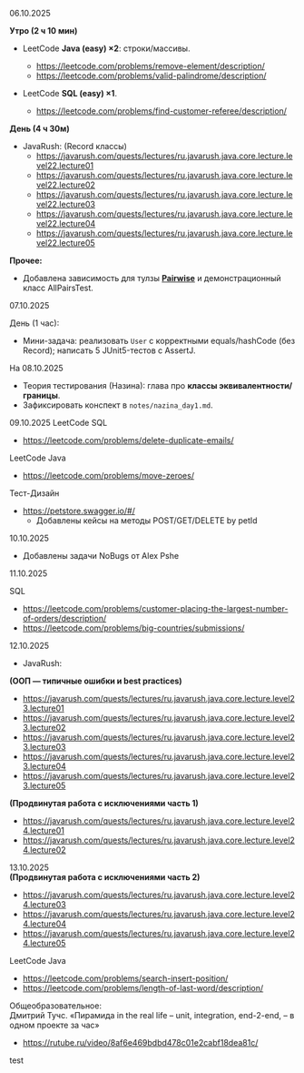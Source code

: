 06.10.2025

**Утро (2 ч 10 мин)**

- LeetCode **Java (easy) ×2**: строки/массивы.
    - https://leetcode.com/problems/remove-element/description/
    - https://leetcode.com/problems/valid-palindrome/description/

- LeetCode **SQL (easy) ×1**.
    - https://leetcode.com/problems/find-customer-referee/description/

**День (4 ч 30м)**

- JavaRush: (Record классы)
    - https://javarush.com/quests/lectures/ru.javarush.java.core.lecture.level22.lecture01
    - https://javarush.com/quests/lectures/ru.javarush.java.core.lecture.level22.lecture02
    - https://javarush.com/quests/lectures/ru.javarush.java.core.lecture.level22.lecture03
    - https://javarush.com/quests/lectures/ru.javarush.java.core.lecture.level22.lecture04
    - https://javarush.com/quests/lectures/ru.javarush.java.core.lecture.level22.lecture05

**Прочее:**

- Добавлена зависимость для тулзы [**Pairwise**](https://github.com/pavelicii/allpairs4j) и демонстрационный класс
  AllPairsTest.

07.10.2025

День (1 час):
- Мини-задача: реализовать `User` с корректными equals/hashCode (без Record); написать 5 JUnit5-тестов с AssertJ.

На 08.10.2025
- Теория тестирования (Назина): глава про **классы эквивалентности/границы**.
- Зафиксировать конспект в `notes/nazina_day1.md`.

09.10.2025
LeetCode SQL
- https://leetcode.com/problems/delete-duplicate-emails/

LeetCode Java
- https://leetcode.com/problems/move-zeroes/

Тест-Дизайн
- https://petstore.swagger.io/#/
  - Добавлены кейсы на методы POST/GET/DELETE by petId

10.10.2025
- Добавлены задачи NoBugs от Alex Pshe

11.10.2025

SQL
 - https://leetcode.com/problems/customer-placing-the-largest-number-of-orders/description/
 - https://leetcode.com/problems/big-countries/submissions/

12.10.2025
- JavaRush:<br>

<b>(ООП — типичные ошибки и best practices)</b>
- https://javarush.com/quests/lectures/ru.javarush.java.core.lecture.level23.lecture01
- https://javarush.com/quests/lectures/ru.javarush.java.core.lecture.level23.lecture02
- https://javarush.com/quests/lectures/ru.javarush.java.core.lecture.level23.lecture03
- https://javarush.com/quests/lectures/ru.javarush.java.core.lecture.level23.lecture04
- https://javarush.com/quests/lectures/ru.javarush.java.core.lecture.level23.lecture05<br>

<b>(Продвинутая работа с исключениями часть 1)</b>
 - https://javarush.com/quests/lectures/ru.javarush.java.core.lecture.level24.lecture01
 - https://javarush.com/quests/lectures/ru.javarush.java.core.lecture.level24.lecture02

13.10.2025<br>
<b>(Продвинутая работа с исключениями часть 2)</b>
  - https://javarush.com/quests/lectures/ru.javarush.java.core.lecture.level24.lecture03
  - https://javarush.com/quests/lectures/ru.javarush.java.core.lecture.level24.lecture04
  - https://javarush.com/quests/lectures/ru.javarush.java.core.lecture.level24.lecture05

LeetCode Java
- https://leetcode.com/problems/search-insert-position/
- https://leetcode.com/problems/length-of-last-word/description/

Общеобразовательное:<br>
Дмитрий Тучс. «Пирамида in the real life – unit, integration, end-2-end, – в одном проекте за час»
- https://rutube.ru/video/8af6e469bdbd478c01e2cabf18dea81c/


test